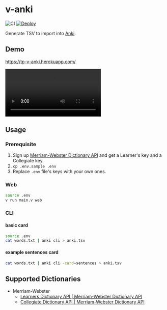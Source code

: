 # v-anki

![CI](https://github.com/takkyuuplayer/v-anki/workflows/CI/badge.svg)
[![Deploy](https://www.herokucdn.com/deploy/button.svg)](https://heroku.com/deploy)

Generate TSV to import into [Anki](https://apps.ankiweb.net/).

## Demo

https://tp-v-anki.herokuapp.com/

![Demo](demo.mov)

## Usage

### Prerequisite

1. Sign up [Merriam\-Webster Dictionary API](https://www.dictionaryapi.com/) and get a Learner's key and a Collegiate key.
2. `cp .env.sample .env`
3. Replace `.env` file's keys with your own ones.

### Web

```bash
source .env
v run main.v web
```

### CLI

#### basic card

```bash
source .env
cat words.txt | anki cli > anki.tsv
```

#### example sentences card

```bash
cat words.txt | anki cli -card=sentences > anki.tsv
```

## Supported Dictionaries

- Merriam-Webster
  - [Learners Dictionary API \| Merriam\-Webster Dictionary API](https://dictionaryapi.com/products/api-learners-dictionary)
  - [Collegiate Dictionary API \| Merriam\-Webster Dictionary API](https://dictionaryapi.com/products/api-collegiate-dictionary)
